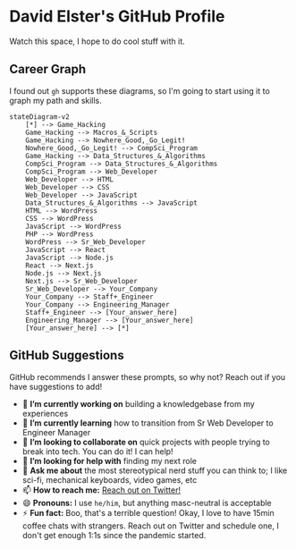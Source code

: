 # David Elster's GitHub Profile

Watch this space, I hope to do cool stuff with it.

## Career Graph

I found out `gh` supports these diagrams, so I'm going to start using it to graph my path and skills.

```mermaid
stateDiagram-v2
    [*] --> Game_Hacking
    Game_Hacking --> Macros_&_Scripts
    Game_Hacking --> Nowhere_Good,_Go_Legit!
    Nowhere_Good,_Go_Legit! --> CompSci_Program
    Game_Hacking --> Data_Structures_&_Algorithms
    CompSci_Program --> Data_Structures_&_Algorithms
    CompSci_Program --> Web_Developer
    Web_Developer --> HTML
    Web_Developer --> CSS
    Web_Developer --> JavaScript
    Data_Structures_&_Algorithms --> JavaScript
    HTML --> WordPress
    CSS --> WordPress
    JavaScript --> WordPress
    PHP --> WordPress
    WordPress --> Sr_Web_Developer
    JavaScript --> React
    JavaScript --> Node.js
    React --> Next.js
    Node.js --> Next.js
    Next.js --> Sr_Web_Developer
    Sr_Web_Developer --> Your_Company
    Your_Company --> Staff+_Engineer
    Your_Company --> Engineering_Manager
    Staff+_Engineer --> [Your_answer_here]
    Engineering_Manager --> [Your_answer_here]
    [Your_answer_here] --> [*]        
```

## GitHub Suggestions

GitHub recommends I answer these prompts, so why not? Reach out if you have suggestions to add!

- 🔭 **I’m currently working on** building a knowledgebase from my experiences
- 🌱 **I’m currently learning** how to transition from Sr Web Developer to Engineer Manager
- 👯 **I’m looking to collaborate on** quick projects with people trying to break into tech. You can do it! I can help!
- 🤔 **I’m looking for help with** finding my next role
- 💬 **Ask me about** the most stereotypical nerd stuff you can think to; I like sci-fi, mechanical keyboards, video games, etc
- 📫 **How to reach me:** [Reach out on Twitter!](https://twitter.com/messages/compose?recipient_id=1096136712890261505)
- 😄 **Pronouns:** I use `he/him`, but anything masc-neutral is acceptable 
- ⚡ **Fun fact:** Boo, that's a terrible question! Okay, I love to have 15min coffee chats with strangers. Reach out on Twitter and schedule one, I don't get enough 1:1s since the pandemic started. 

